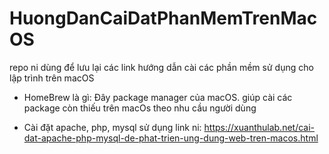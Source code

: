 # HuongDanCaiDatPhanMemTrenMacOS
repo ni dùng để lưu lại các link hướng dẫn cài các phần mềm sử dụng cho lập trình trên macOS

- HomeBrew là gì: Đây package manager của macOS. giúp cài các package còn thiếu trên macOs theo nhu cầu người dùng

- Cài đặt apache, php, mysql sử dụng link ni:
https://xuanthulab.net/cai-dat-apache-php-mysql-de-phat-trien-ung-dung-web-tren-macos.html

